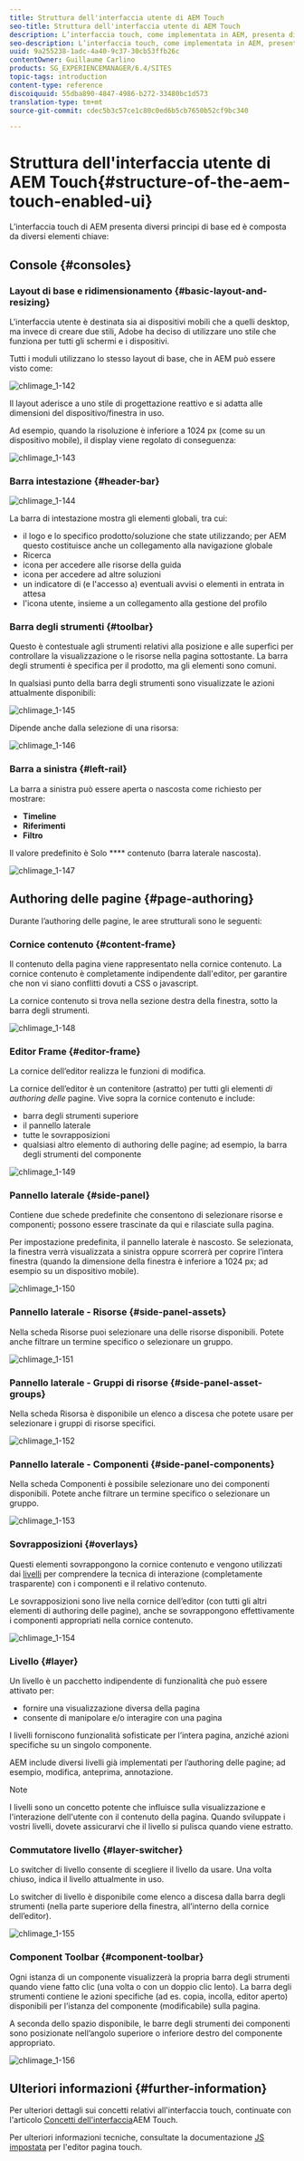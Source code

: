 ```yaml
---
title: Struttura dell'interfaccia utente di AEM Touch
seo-title: Struttura dell'interfaccia utente di AEM Touch
description: L’interfaccia touch, come implementata in AEM, presenta diversi principi sottostanti ed è composta da diversi elementi chiave
seo-description: L’interfaccia touch, come implementata in AEM, presenta diversi principi sottostanti ed è composta da diversi elementi chiave
uuid: 9a255238-1adc-4a40-9c37-30cb53ffb26c
contentOwner: Guillaume Carlino
products: SG_EXPERIENCEMANAGER/6.4/SITES
topic-tags: introduction
content-type: reference
discoiquuid: 55dba890-4847-4986-b272-33480bc1d573
translation-type: tm+mt
source-git-commit: cdec5b3c57ce1c80c0ed6b5cb7650b52cf9bc340

---
```



# Struttura dell&#39;interfaccia utente di AEM Touch{#structure-of-the-aem-touch-enabled-ui}

L’interfaccia touch di AEM presenta diversi principi di base ed è composta da diversi elementi chiave:

## Console {#consoles}

### Layout di base e ridimensionamento {#basic-layout-and-resizing}

L&#39;interfaccia utente è destinata sia ai dispositivi mobili che a quelli desktop, ma invece di creare due stili, Adobe ha deciso di utilizzare uno stile che funziona per tutti gli schermi e i dispositivi.

Tutti i moduli utilizzano lo stesso layout di base, che in AEM può essere visto come:

![chlimage_1-142](assets/chlimage_1-142.png)

Il layout aderisce a uno stile di progettazione reattivo e si adatta alle dimensioni del dispositivo/finestra in uso.

Ad esempio, quando la risoluzione è inferiore a 1024 px (come su un dispositivo mobile), il display viene regolato di conseguenza:

![chlimage_1-143](assets/chlimage_1-143.png)

### Barra intestazione {#header-bar}

![chlimage_1-144](assets/chlimage_1-144.png)

La barra di intestazione mostra gli elementi globali, tra cui:

* il logo e lo specifico prodotto/soluzione che state utilizzando; per AEM questo costituisce anche un collegamento alla navigazione globale
* Ricerca
* icona per accedere alle risorse della guida
* icona per accedere ad altre soluzioni
* un indicatore di (e l&#39;accesso a) eventuali avvisi o elementi in entrata in attesa
* l&#39;icona utente, insieme a un collegamento alla gestione del profilo

### Barra degli strumenti {#toolbar}

Questo è contestuale agli strumenti relativi alla posizione e alle superfici per controllare la visualizzazione o le risorse nella pagina sottostante. La barra degli strumenti è specifica per il prodotto, ma gli elementi sono comuni.

In qualsiasi punto della barra degli strumenti sono visualizzate le azioni attualmente disponibili:

![chlimage_1-145](assets/chlimage_1-145.png)

Dipende anche dalla selezione di una risorsa:

![chlimage_1-146](assets/chlimage_1-146.png)

### Barra a sinistra {#left-rail}

La barra a sinistra può essere aperta o nascosta come richiesto per mostrare:

* **Timeline**
* **Riferimenti**
* **Filtro**

Il valore predefinito è Solo **** contenuto (barra laterale nascosta).

![chlimage_1-147](assets/chlimage_1-147.png)

## Authoring delle pagine {#page-authoring}

Durante l’authoring delle pagine, le aree strutturali sono le seguenti:

### Cornice contenuto {#content-frame}

Il contenuto della pagina viene rappresentato nella cornice contenuto. La cornice contenuto è completamente indipendente dall&#39;editor, per garantire che non vi siano conflitti dovuti a CSS o javascript.

La cornice contenuto si trova nella sezione destra della finestra, sotto la barra degli strumenti.

![chlimage_1-148](assets/chlimage_1-148.png)

### Editor Frame {#editor-frame}

La cornice dell’editor realizza le funzioni di modifica.

La cornice dell’editor è un contenitore (astratto) per tutti gli elementi *di authoring delle* pagine. Vive sopra la cornice contenuto e include:

* barra degli strumenti superiore
* il pannello laterale
* tutte le sovrapposizioni
* qualsiasi altro elemento di authoring delle pagine; ad esempio, la barra degli strumenti del componente

![chlimage_1-149](assets/chlimage_1-149.png)

### Pannello laterale {#side-panel}

Contiene due schede predefinite che consentono di selezionare risorse e componenti; possono essere trascinate da qui e rilasciate sulla pagina.

Per impostazione predefinita, il pannello laterale è nascosto. Se selezionata, la finestra verrà visualizzata a sinistra oppure scorrerà per coprire l’intera finestra (quando la dimensione della finestra è inferiore a 1024 px; ad esempio su un dispositivo mobile).

![chlimage_1-150](assets/chlimage_1-150.png)

### Pannello laterale - Risorse {#side-panel-assets}

Nella scheda Risorse puoi selezionare una delle risorse disponibili. Potete anche filtrare un termine specifico o selezionare un gruppo.

![chlimage_1-151](assets/chlimage_1-151.png)

### Pannello laterale - Gruppi di risorse {#side-panel-asset-groups}

Nella scheda Risorsa è disponibile un elenco a discesa che potete usare per selezionare i gruppi di risorse specifici.

![chlimage_1-152](assets/chlimage_1-152.png)

### Pannello laterale - Componenti {#side-panel-components}

Nella scheda Componenti è possibile selezionare uno dei componenti disponibili. Potete anche filtrare un termine specifico o selezionare un gruppo.

![chlimage_1-153](assets/chlimage_1-153.png)

### Sovrapposizioni {#overlays}

Questi elementi sovrappongono la cornice contenuto e vengono utilizzati dai [livelli](#layer) per comprendere la tecnica di interazione (completamente trasparente) con i componenti e il relativo contenuto.

Le sovrapposizioni sono live nella cornice dell’editor (con tutti gli altri elementi di authoring delle pagine), anche se sovrappongono effettivamente i componenti appropriati nella cornice contenuto.

![chlimage_1-154](assets/chlimage_1-154.png)

### Livello {#layer}

Un livello è un pacchetto indipendente di funzionalità che può essere attivato per:

* fornire una visualizzazione diversa della pagina
* consente di manipolare e/o interagire con una pagina

I livelli forniscono funzionalità sofisticate per l’intera pagina, anziché azioni specifiche su un singolo componente.

AEM include diversi livelli già implementati per l’authoring delle pagine; ad esempio, modifica, anteprima, annotazione.

>[!NOTE]
>
>I livelli sono un concetto potente che influisce sulla visualizzazione e l&#39;interazione dell&#39;utente con il contenuto della pagina. Quando sviluppate i vostri livelli, dovete assicurarvi che il livello si pulisca quando viene estratto.

### Commutatore livello {#layer-switcher}

Lo switcher di livello consente di scegliere il livello da usare. Una volta chiuso, indica il livello attualmente in uso.

Lo switcher di livello è disponibile come elenco a discesa dalla barra degli strumenti (nella parte superiore della finestra, all’interno della cornice dell’editor).

![chlimage_1-155](assets/chlimage_1-155.png)

### Component Toolbar {#component-toolbar}

Ogni istanza di un componente visualizzerà la propria barra degli strumenti quando viene fatto clic (una volta o con un doppio clic lento). La barra degli strumenti contiene le azioni specifiche (ad es. copia, incolla, editor aperto) disponibili per l’istanza del componente (modificabile) sulla pagina.

A seconda dello spazio disponibile, le barre degli strumenti dei componenti sono posizionate nell’angolo superiore o inferiore destro del componente appropriato.

![chlimage_1-156](assets/chlimage_1-156.png)

## Ulteriori informazioni {#further-information}

Per ulteriori dettagli sui concetti relativi all&#39;interfaccia touch, continuate con l&#39;articolo [Concetti dell&#39;interfaccia](/help/sites-developing/touch-ui-concepts.md)AEM Touch.

Per ulteriori informazioni tecniche, consultate la documentazione [JS impostata](https://helpx.adobe.com/experience-manager/6-4/sites/developing/using/reference-materials/jsdoc/ui-touch/editor-core/index.html) per l&#39;editor pagina touch.

